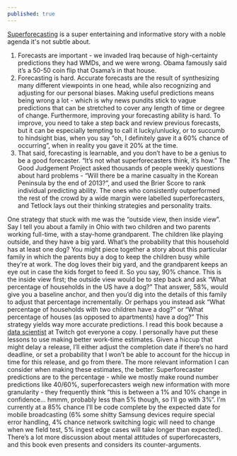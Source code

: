 ```yaml
---
published: true
---
```

[Superforecasting](https://www.amazon.com/Superforecasting-Prediction-Philip-E-Tetlock-ebook/dp/B00RKO6MS8/ref=tmm_kin_swatch_0?_encoding=UTF8&qid=1496084959&sr=8-1) is a super entertaining and informative story with a noble agenda it's not subtle about.

1. Forecasts are important - we invaded Iraq because of high-certainty predictions they had WMDs, and we were wrong. Obama famously said it’s a 50-50 coin flip that Osama’s in that house.
2. Forecasting is hard. Accurate forecasts are the result of synthesizing many different viewpoints in one head, while also recognizing and adjusting for our personal biases. Making useful predictions means being wrong a lot - which is why news pundits stick to vague predictions that can be stretched to cover any length of time or degree of change. Furthermore, improving your forecasting ability is hard. To improve, you need to take a step back and review previous forecasts, but it can be especially tempting to call it lucky/unlucky, or to succumb to hindsight bias, when you say “oh, I definitely gave it a 60% chance of occurring”, when in reality you gave it 20% at the time. 
3. That said, forecasting is learnable, and you don’t have to be a genius to be a good forecaster. “It’s not what superforecasters think, it’s how.” The Good Judgement Project asked thousands of people weekly questions about hard problems - “Will there be a marine casualty in the Korean Peninsula by the end of 2013?”, and used the Brier Score to rank individual predicting ability. The ones who consistently outperformed the rest of the crowd by a wide margin were labelled superforecasters, and Tetlock lays out their thinking strategies and personality traits.

One strategy that stuck with me was the “outside view, then inside view”. Say I tell you about a family in Ohio with two children and two parents working full-time, with a stay-home grandparent. The children like playing outside, and they have a big yard. What’s the probability that this household has at least one dog? You might piece together a story about this particular family in which the parents buy a dog to keep the children busy while they’re at work. The dog loves their big yard, and the grandparent keeps an eye out in case the kids forget to feed it. So you say, 90% chance. This is the inside view first; the outside view would be to step back and ask “What percentage of households in the US have a dog?” That answer, 58%, would give you a baseline anchor, and then you’d dig into the details of this family to adjust that percentage incrementally. Or perhaps you instead ask “What percentage of households with two children have a dog?” or “What percentage of houses (as opposed to apartments) have a dog?” This strategy yields way more accurate predictions. 
	I read this book because a [data scientist](https://hbr.org/2017/05/how-our-company-learned-to-make-better-predictions-about-everything) at Twitch got everyone a copy. I personally have put these lessons to use making better work-time estimates. Given a hiccup that might delay a release, I’ll either adjust the completion date if there’s no hard deadline, or set a probability that I won’t be able to account for the hiccup in time for this release, and go from there. The more relevant information I can consider when making these estimates, the better. Superforecaster predictions are to the percentage - while we mostly make round number predictions like 40/60%, superforecasters weigh new information with more granularity - they frequently think “this is between a 1% and 10% change in confidence… hmmm, probably less than 5% though, so I’ll go with 3%”. I’m currently at a 85% chance I’ll be code complete by the expected date for mobile broadcasting (6% some shitty Samsung devices require special error handling, 4% chance network switching logic will need to change when we field test, 5% ingest edge cases will take longer than expected). 
	There’s a lot more discussion about mental attitudes of superforecasters, and this book even presents and considers its counter-arguments.
